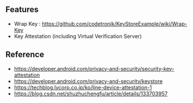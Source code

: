 ## Features
- Wrap Key : https://github.com/codetronik/KeyStoreExample/wiki/Wrap-Key
- Key Attestation (including Virtual Verification Server)

## Reference
- https://developer.android.com/privacy-and-security/security-key-attestation
- https://developer.android.com/privacy-and-security/keystore
- https://techblog.lycorp.co.jp/ko/line-device-attestation-1
- https://blog.csdn.net/shuzhuchengfu/article/details/133703957
